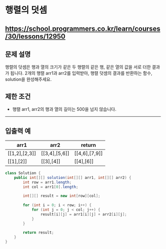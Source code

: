 # 행렬의 덧셈
https://school.programmers.co.kr/learn/courses/30/lessons/12950
---
## 문제 설명
행렬의 덧셈은 행과 열의 크기가 같은 두 행렬의 같은 행, 같은 열의 값을 서로 더한 결과가 됩니다. 2개의 행렬 arr1과 arr2를 입력받아, 행렬 덧셈의 결과를 반환하는 함수, solution을 완성해주세요.

## 제한 조건
+ 행렬 arr1, arr2의 행과 열의 길이는 500을 넘지 않습니다.
---
## 입출력 예
| arr1	| arr2	| return |
| --- | --- | --- |
| [[1,2],[2,3]]	| [[3,4],[5,6]]	| [[4,6],[7,9]] |
| [[1],[2]]	| [[3],[4]]	| [[4],[6]] |
```java
class Solution {
    public int[][] solution(int[][] arr1, int[][] arr2) {
        int row = arr1.length;
        int col = arr1[0].length;
        
        int[][] result = new int[row][col];
        
        for (int i = 0; i < row; i++) {
            for (int j = 0; j < col; j++) {
                result[i][j] = arr1[i][j] + arr2[i][j];
            }
        }
        
        return result;
    }
}
```